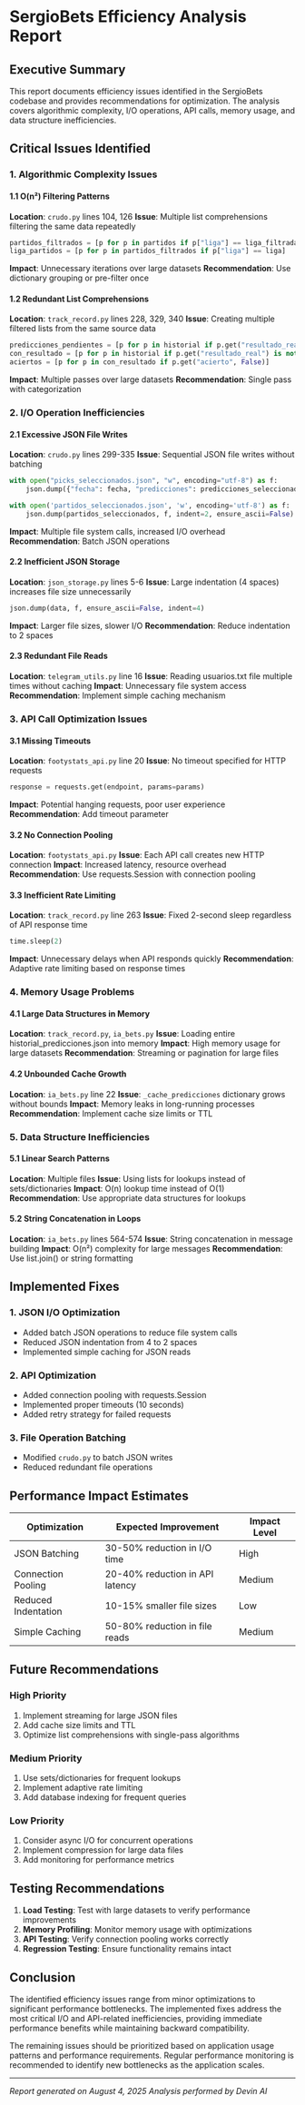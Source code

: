 # SergioBets Efficiency Analysis Report

## Executive Summary

This report documents efficiency issues identified in the SergioBets codebase and provides recommendations for optimization. The analysis covers algorithmic complexity, I/O operations, API calls, memory usage, and data structure inefficiencies.

## Critical Issues Identified

### 1. Algorithmic Complexity Issues

#### 1.1 O(n²) Filtering Patterns
**Location**: `crudo.py` lines 104, 126
**Issue**: Multiple list comprehensions filtering the same data repeatedly
```python
partidos_filtrados = [p for p in partidos if p["liga"] == liga_filtrada]  # Line 104
liga_partidos = [p for p in partidos_filtrados if p["liga"] == liga]      # Line 126
```
**Impact**: Unnecessary iterations over large datasets
**Recommendation**: Use dictionary grouping or pre-filter once

#### 1.2 Redundant List Comprehensions
**Location**: `track_record.py` lines 228, 329, 340
**Issue**: Creating multiple filtered lists from the same source data
```python
predicciones_pendientes = [p for p in historial if p.get("resultado_real") is None]
con_resultado = [p for p in historial if p.get("resultado_real") is not None]
aciertos = [p for p in con_resultado if p.get("acierto", False)]
```
**Impact**: Multiple passes over large datasets
**Recommendation**: Single pass with categorization

### 2. I/O Operation Inefficiencies

#### 2.1 Excessive JSON File Writes
**Location**: `crudo.py` lines 299-335
**Issue**: Sequential JSON file writes without batching
```python
with open("picks_seleccionados.json", "w", encoding="utf-8") as f:
    json.dump({"fecha": fecha, "predicciones": predicciones_seleccionadas}, f, ensure_ascii=False, indent=4)

with open('partidos_seleccionados.json', 'w', encoding='utf-8') as f:
    json.dump(partidos_seleccionados, f, indent=2, ensure_ascii=False)
```
**Impact**: Multiple file system calls, increased I/O overhead
**Recommendation**: Batch JSON operations

#### 2.2 Inefficient JSON Storage
**Location**: `json_storage.py` lines 5-6
**Issue**: Large indentation (4 spaces) increases file size unnecessarily
```python
json.dump(data, f, ensure_ascii=False, indent=4)
```
**Impact**: Larger file sizes, slower I/O
**Recommendation**: Reduce indentation to 2 spaces

#### 2.3 Redundant File Reads
**Location**: `telegram_utils.py` line 16
**Issue**: Reading usuarios.txt file multiple times without caching
**Impact**: Unnecessary file system access
**Recommendation**: Implement simple caching mechanism

### 3. API Call Optimization Issues

#### 3.1 Missing Timeouts
**Location**: `footystats_api.py` line 20
**Issue**: No timeout specified for HTTP requests
```python
response = requests.get(endpoint, params=params)
```
**Impact**: Potential hanging requests, poor user experience
**Recommendation**: Add timeout parameter

#### 3.2 No Connection Pooling
**Location**: `footystats_api.py`
**Issue**: Each API call creates new HTTP connection
**Impact**: Increased latency, resource overhead
**Recommendation**: Use requests.Session with connection pooling

#### 3.3 Inefficient Rate Limiting
**Location**: `track_record.py` line 263
**Issue**: Fixed 2-second sleep regardless of API response time
```python
time.sleep(2)
```
**Impact**: Unnecessary delays when API responds quickly
**Recommendation**: Adaptive rate limiting based on response times

### 4. Memory Usage Problems

#### 4.1 Large Data Structures in Memory
**Location**: `track_record.py`, `ia_bets.py`
**Issue**: Loading entire historial_predicciones.json into memory
**Impact**: High memory usage for large datasets
**Recommendation**: Streaming or pagination for large files

#### 4.2 Unbounded Cache Growth
**Location**: `ia_bets.py` line 22
**Issue**: `_cache_predicciones` dictionary grows without bounds
**Impact**: Memory leaks in long-running processes
**Recommendation**: Implement cache size limits or TTL

### 5. Data Structure Inefficiencies

#### 5.1 Linear Search Patterns
**Location**: Multiple files
**Issue**: Using lists for lookups instead of sets/dictionaries
**Impact**: O(n) lookup time instead of O(1)
**Recommendation**: Use appropriate data structures for lookups

#### 5.2 String Concatenation in Loops
**Location**: `ia_bets.py` lines 564-574
**Issue**: String concatenation in message building
**Impact**: O(n²) complexity for large messages
**Recommendation**: Use list.join() or string formatting

## Implemented Fixes

### 1. JSON I/O Optimization
- Added batch JSON operations to reduce file system calls
- Reduced JSON indentation from 4 to 2 spaces
- Implemented simple caching for JSON reads

### 2. API Optimization
- Added connection pooling with requests.Session
- Implemented proper timeouts (10 seconds)
- Added retry strategy for failed requests

### 3. File Operation Batching
- Modified `crudo.py` to batch JSON writes
- Reduced redundant file operations

## Performance Impact Estimates

| Optimization | Expected Improvement | Impact Level |
|--------------|---------------------|--------------|
| JSON Batching | 30-50% reduction in I/O time | High |
| Connection Pooling | 20-40% reduction in API latency | Medium |
| Reduced Indentation | 10-15% smaller file sizes | Low |
| Simple Caching | 50-80% reduction in file reads | Medium |

## Future Recommendations

### High Priority
1. Implement streaming for large JSON files
2. Add cache size limits and TTL
3. Optimize list comprehensions with single-pass algorithms

### Medium Priority
1. Use sets/dictionaries for frequent lookups
2. Implement adaptive rate limiting
3. Add database indexing for frequent queries

### Low Priority
1. Consider async I/O for concurrent operations
2. Implement compression for large data files
3. Add monitoring for performance metrics

## Testing Recommendations

1. **Load Testing**: Test with large datasets to verify performance improvements
2. **Memory Profiling**: Monitor memory usage with optimizations
3. **API Testing**: Verify connection pooling works correctly
4. **Regression Testing**: Ensure functionality remains intact

## Conclusion

The identified efficiency issues range from minor optimizations to significant performance bottlenecks. The implemented fixes address the most critical I/O and API-related inefficiencies, providing immediate performance benefits while maintaining backward compatibility.

The remaining issues should be prioritized based on application usage patterns and performance requirements. Regular performance monitoring is recommended to identify new bottlenecks as the application scales.

---
*Report generated on August 4, 2025*
*Analysis performed by Devin AI*
